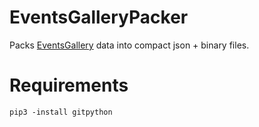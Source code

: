 # EventsGalleryPacker

Packs [EventsGallery](https://github.com/projectpokemon/EventsGallery) data into compact json + binary files.

# Requirements

```
pip3 -install gitpython
```